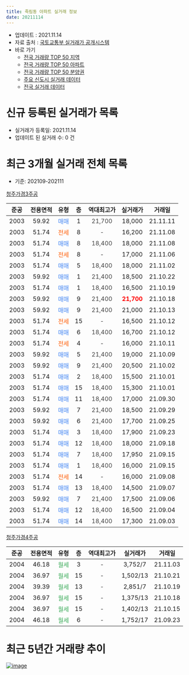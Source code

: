 ```yaml
---
title: 죽림동 아파트 실거래 정보
date: 20211114
---
```


* 업데이트 : 2021.11.14
* 자료 출처 : [국토교통부 실거래가 공개시스템](http://rt.molit.go.kr)
* 바로 가기
    * [전국 거래량 TOP 50 지역](https://apt-info.github.io/apt-trade-info/tr)
    * [전국 거래량 TOP 50 아파트](https://apt-info.github.io/apt-trade-info/ta)
    * [전국 거래량 TOP 50 분양권](https://apt-info.github.io/apt-trade-info/tb)
    * [주요 신도시 실거래 데이터](https://apt-info.github.io/apt-trade-info/newtown)
    * [전국 실거래 데이터](https://apt-info.github.io/apt-trade-info/all)



<script async src="https://pagead2.googlesyndication.com/pagead/js/adsbygoogle.js"></script>
<!-- 기본광고 -->
<ins class="adsbygoogle"
     style="display:block"
     data-ad-client="ca-pub-1142216861245946"
     data-ad-slot="4805727019"
     data-ad-format="auto"
     data-full-width-responsive="true"></ins>
<script>
     (adsbygoogle = window.adsbygoogle || []).push({});
</script>


# 신규 등록된 실거래가 목록

* 실거래가 등록일: 2021.11.14
* 업데이트 된 실거래 수: 0 건




<script async src="https://pagead2.googlesyndication.com/pagead/js/adsbygoogle.js"></script>
<!-- 기본광고 -->
<ins class="adsbygoogle"
     style="display:block"
     data-ad-client="ca-pub-1142216861245946"
     data-ad-slot="4805727019"
     data-ad-format="auto"
     data-full-width-responsive="true"></ins>
<script>
     (adsbygoogle = window.adsbygoogle || []).push({});
</script>


# 최근 3개월 실거래 전체 목록
* 기준: 202109-202111


[청주가경3주공](https://search.naver.com/search.naver?query=%EC%B2%AD%EC%A3%BC%EA%B0%80%EA%B2%BD3%EC%A3%BC%EA%B3%B5)

|준공|전용면적|유형|층|역대최고가|실거래가|거래일|
|:---:|:---:|:---:|:---:|:---:|:---:|:---:|
|2003|59.92|<span style="color:#4285F3">매매</span>|1|<span style="color:#444444">21,700</span>|18,000|21.11.11|
|2003|51.74|<span style="color:#FF5A00">전세</span>|8|<span style="color:#444444">-</span>|16,200|21.11.08|
|2003|51.74|<span style="color:#4285F3">매매</span>|8|<span style="color:#444444">18,400</span>|18,000|21.11.08|
|2003|51.74|<span style="color:#FF5A00">전세</span>|8|<span style="color:#444444">-</span>|17,000|21.11.06|
|2003|51.74|<span style="color:#4285F3">매매</span>|5|<span style="color:#444444">18,400</span>|18,000|21.11.02|
|2003|59.92|<span style="color:#4285F3">매매</span>|1|<span style="color:#444444">21,400</span>|18,500|21.10.22|
|2003|51.74|<span style="color:#4285F3">매매</span>|1|<span style="color:#444444">18,400</span>|16,500|21.10.19|
|2003|59.92|<span style="color:#4285F3">매매</span>|9|<span style="color:#444444">21,400</span>|<b><span style="color:#FF0000">21,700</span></b>|21.10.18|
|2003|59.92|<span style="color:#4285F3">매매</span>|9|<span style="color:#444444">21,400</span>|21,000|21.10.13|
|2003|51.74|<span style="color:#FF5A00">전세</span>|15|<span style="color:#444444">-</span>|16,500|21.10.12|
|2003|51.74|<span style="color:#4285F3">매매</span>|6|<span style="color:#444444">18,400</span>|16,700|21.10.12|
|2003|51.74|<span style="color:#FF5A00">전세</span>|4|<span style="color:#444444">-</span>|16,000|21.10.11|
|2003|59.92|<span style="color:#4285F3">매매</span>|5|<span style="color:#444444">21,400</span>|19,000|21.10.09|
|2003|59.92|<span style="color:#4285F3">매매</span>|9|<span style="color:#444444">21,400</span>|20,500|21.10.02|
|2003|51.74|<span style="color:#4285F3">매매</span>|2|<span style="color:#444444">18,400</span>|15,500|21.10.01|
|2003|51.74|<span style="color:#4285F3">매매</span>|15|<span style="color:#444444">18,400</span>|15,300|21.10.01|
|2003|51.74|<span style="color:#4285F3">매매</span>|11|<span style="color:#444444">18,400</span>|17,000|21.09.30|
|2003|59.92|<span style="color:#4285F3">매매</span>|7|<span style="color:#444444">21,400</span>|18,500|21.09.29|
|2003|59.92|<span style="color:#4285F3">매매</span>|6|<span style="color:#444444">21,400</span>|17,700|21.09.25|
|2003|51.74|<span style="color:#4285F3">매매</span>|3|<span style="color:#444444">18,400</span>|17,900|21.09.23|
|2003|51.74|<span style="color:#4285F3">매매</span>|12|<span style="color:#444444">18,400</span>|18,000|21.09.18|
|2003|51.74|<span style="color:#4285F3">매매</span>|7|<span style="color:#444444">18,400</span>|17,950|21.09.15|
|2003|51.74|<span style="color:#4285F3">매매</span>|1|<span style="color:#444444">18,400</span>|16,000|21.09.15|
|2003|51.74|<span style="color:#FF5A00">전세</span>|14|<span style="color:#444444">-</span>|16,000|21.09.08|
|2003|51.74|<span style="color:#4285F3">매매</span>|13|<span style="color:#444444">18,400</span>|14,500|21.09.07|
|2003|59.92|<span style="color:#4285F3">매매</span>|7|<span style="color:#444444">21,400</span>|17,500|21.09.06|
|2003|51.74|<span style="color:#4285F3">매매</span>|12|<span style="color:#444444">18,400</span>|16,500|21.09.04|
|2003|51.74|<span style="color:#4285F3">매매</span>|14|<span style="color:#444444">18,400</span>|17,300|21.09.03|

[청주가경4주공](https://search.naver.com/search.naver?query=%EC%B2%AD%EC%A3%BC%EA%B0%80%EA%B2%BD4%EC%A3%BC%EA%B3%B5)

|준공|전용면적|유형|층|역대최고가|실거래가|거래일|
|:---:|:---:|:---:|:---:|:---:|:---:|:---:|
|2004|46.18|<span style="color:#34A853">월세</span>|3|<span style="color:#444444">-</span>|3,752/7|21.11.03|
|2004|36.97|<span style="color:#34A853">월세</span>|15|<span style="color:#444444">-</span>|1,502/13|21.10.21|
|2004|39.39|<span style="color:#34A853">월세</span>|13|<span style="color:#444444">-</span>|2,851/7|21.10.19|
|2004|36.97|<span style="color:#34A853">월세</span>|15|<span style="color:#444444">-</span>|1,375/13|21.10.18|
|2004|36.97|<span style="color:#34A853">월세</span>|15|<span style="color:#444444">-</span>|1,402/13|21.10.15|
|2004|46.18|<span style="color:#34A853">월세</span>|6|<span style="color:#444444">-</span>|1,752/17|21.09.23|



<script async src="https://pagead2.googlesyndication.com/pagead/js/adsbygoogle.js"></script>
<!-- 기본광고 -->
<ins class="adsbygoogle"
     style="display:block"
     data-ad-client="ca-pub-1142216861245946"
     data-ad-slot="4805727019"
     data-ad-format="auto"
     data-full-width-responsive="true"></ins>
<script>
     (adsbygoogle = window.adsbygoogle || []).push({});
</script>


# 최근 5년간 거래량 추이


<div style="width:100%;">
    <canvas id="deal_progress" height="200"></canvas>
</div>

<script>
new Chart(document.getElementById("deal_progress"), {
    type: 'line',
    data: {
        labels: ['16.01','16.02','16.03','16.04','16.05','16.06','16.07','16.08','16.09','16.10','16.11','16.12','17.01','17.02','17.03','17.04','17.05','17.06','17.07','17.08','17.09','17.10','17.11','17.12','18.01','18.02','18.03','18.04','18.05','18.06','18.07','18.08','18.09','18.10','18.11','18.12','19.01','19.02','19.03','19.04','19.05','19.06','19.07','19.08','19.09','19.10','19.11','19.12','20.01','20.02','20.03','20.04','20.05','20.06','20.07','20.08','20.09','20.10','20.11','20.12','21.01','21.02','21.03','21.04','21.05','21.06','21.07','21.08','21.09','21.10','21.11'],
        datasets: [{
            label: '매매/분양권',
            data: [4,3,8,4,7,5,6,6,5,9,4,10,2,3,6,2,2,7,6,2,7,4,4,0,2,3,10,4,5,4,3,4,10,8,2,0,2,6,2,3,2,6,3,2,3,5,1,7,4,4,4,9,16,9,5,3,2,10,7,10,6,5,5,7,14,4,12,17,11,9,3],
            borderColor: "rgba(66, 133, 243, 1)",
            backgroundColor: "rgba(66, 133, 243, 0.05)",
            borderWidth: 1,
            pointRadius: 0,
            fill: false,
            lineTension: 0
        },{
            label: '전/월세',
            data: [8,5,4,10,9,4,5,6,2,3,7,6,14,6,7,4,6,5,7,3,4,2,2,6,3,1,8,8,8,5,4,4,6,10,2,3,9,7,6,9,7,4,9,4,6,2,1,5,5,6,7,6,6,10,5,11,9,6,6,8,15,3,6,10,5,8,12,7,2,6,3],
            borderColor: "rgba(255, 90, 0, 1)",
            backgroundColor: "rgba(255, 90, 0, 0.05)",
            borderWidth: 1,
            pointRadius: 0,
            fill: false,
            lineTension: 0
        },{
            label: '합계',
            data: [12,8,12,14,16,9,11,12,7,12,11,16,16,9,13,6,8,12,13,5,11,6,6,6,5,4,18,12,13,9,7,8,16,18,4,3,11,13,8,12,9,10,12,6,9,7,2,12,9,10,11,15,22,19,10,14,11,16,13,18,21,8,11,17,19,12,24,24,13,15,6],
            borderColor: "rgba(0, 0, 0, 1)",
            backgroundColor: "rgba(0, 0, 0, 0.03)",
            borderWidth: 0.1,
            pointRadius: 0,
            fill: true,
            lineTension: 0
        }
        ]
    },
    options: {
        responsive: true,
        title: {
            display: false
        },
        tooltips: {
            mode: 'index',
            intersect: false
        },
        hover: {
            mode: 'nearest',
            intersect: true
        },
        scales: {
            xAxes: [{
                display: true,
                scaleLabel: {
                    display: true,
                    labelString: '년/월'
                }
            }],
            yAxes: [{
                display: true,
                ticks: {
                    suggestedMin: 0,
                },
                scaleLabel: {
                    display: true,
                    labelString: '실거래 수'
                }
            }]
        }
    }
});

</script>


[![image](https://apt-info.github.io/images/2020-01-03-apt-trade-info/1024x500.png)](https://play.google.com/store/apps/details?id=com.aptinfo.apttradeinfo)

